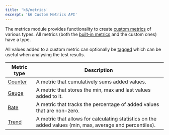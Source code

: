 ```yaml
---
title: 'k6/metrics'
excerpt: 'k6 Custom Metrics API'
---
```


The metrics module provides functionality to create [custom metrics](/using-k6/metrics) of various types. All metrics (both the [built-in metrics](/using-k6/metrics#built-in-metrics) and the custom ones) have a type.

All values added to a custom metric can optionally be [tagged](/using-k6/tags-and-groups) which can be useful when analysing the test results.

| Metric type                                   | Description                                                                                              |
| --------------------------------------------- | -------------------------------------------------------------------------------------------------------- |
| [Counter](/javascript-api/v0-31/k6-metrics/counter) | A metric that cumulatively sums added values.                                                            |
| [Gauge](/javascript-api/v0-31/k6-metrics/gauge)     | A metric that stores the min, max and last values added to it.                                           |
| [Rate](/javascript-api/v0-31/k6-metrics/rate)       | A metric that tracks the percentage of added values that are non-zero.                                   |
| [Trend](/javascript-api/v0-31/k6-metrics/trend)     | A metric that allows for calculating statistics on the added values (min, max, average and percentiles). |
